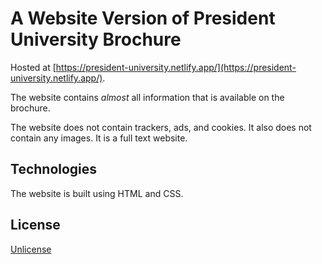 # A Website Version of President University Brochure

Hosted at [https://president-university.netlify.app/](https://president-university.netlify.app/).

The website contains _almost_ all information that is available on the brochure.

The website does not contain trackers, ads, and cookies. It also does not contain any images. It is a full text website.

## Technologies

The website is built using HTML and CSS.

## License

[Unlicense](./UNLICENSE)
